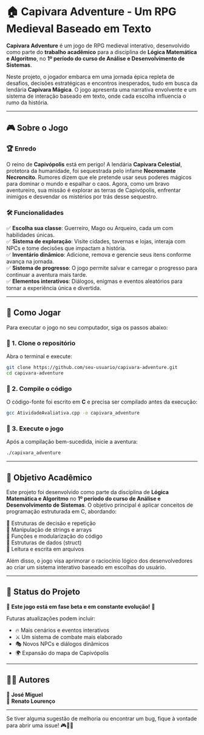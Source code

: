 # 🏠 Capivara Adventure - Um RPG Medieval Baseado em Texto  

**Capivara Adventure** é um jogo de RPG medieval interativo, desenvolvido como parte do **trabalho acadêmico** para a disciplina de **Lógica Matemática e Algoritmo**, no **1º período do curso de Análise e Desenvolvimento de Sistemas**.  

Neste projeto, o jogador embarca em uma jornada épica repleta de desafios, decisões estratégicas e encontros inesperados, tudo em busca da lendária **Capivara Mágica**. O jogo apresenta uma narrativa envolvente e um sistema de interação baseado em texto, onde cada escolha influencia o rumo da história.  

---

## 🎮 Sobre o Jogo  

### 🏆 Enredo  
O reino de **Capivópolis** está em perigo! A lendária **Capivara Celestial**, protetora da humanidade, foi sequestrada pelo infame **Necromante Necroncito**. Rumores dizem que ele pretende usar seus poderes mágicos para dominar o mundo e espalhar o caos. Agora, como um bravo aventureiro, sua missão é explorar as terras de Capivópolis, enfrentar inimigos e desvendar os mistérios por trás desse sequestro.  

### 🛠️ Funcionalidades  
✅ **Escolha sua classe**: Guerreiro, Mago ou Arqueiro, cada um com habilidades únicas.  
✅ **Sistema de exploração**: Visite cidades, tavernas e lojas, interaja com NPCs e tome decisões que impactam a história.  
✅ **Inventário dinâmico**: Adicione, remova e gerencie seus itens conforme avança na jornada.  
✅ **Sistema de progresso**: O jogo permite salvar e carregar o progresso para continuar a aventura mais tarde.  
✅ **Elementos interativos**: Diálogos, enigmas e eventos aleatórios para tornar a experiência única e divertida.  

---

## 🚀 Como Jogar  

Para executar o jogo no seu computador, siga os passos abaixo:  

### 🔹 1. Clone o repositório  
Abra o terminal e execute:  
```bash
git clone https://github.com/seu-usuario/capivara-adventure.git  
cd capivara-adventure  
```

### 🔹 2. Compile o código  
O código-fonte foi escrito em **C** e precisa ser compilado antes da execução:  
```bash
gcc AtividadeAvaliativa.cpp -o capivara_adventure  
```

### 🔹 3. Execute o jogo  
Após a compilação bem-sucedida, inicie a aventura:  
```bash
./capivara_adventure  
```

---

## 🎯 Objetivo Acadêmico  

Este projeto foi desenvolvido como parte da disciplina de **Lógica Matemática e Algoritmo** no **1º período do curso de Análise e Desenvolvimento de Sistemas**. O objetivo principal é aplicar conceitos de programação estruturada em C, abordando:  

🔹 Estruturas de decisão e repetição  
🔹 Manipulação de strings e arrays  
🔹 Funções e modularização do código  
🔹 Estruturas de dados (struct)  
🔹 Leitura e escrita em arquivos  

Além disso, o jogo visa aprimorar o raciocínio lógico dos desenvolvedores ao criar um sistema interativo baseado em escolhas do usuário.  

---

## 🏰 Status do Projeto  

🚧 **Este jogo está em fase beta e em constante evolução!** 🚧  

Futuras atualizações podem incluir:  
- 🔥 Mais cenários e eventos interativos  
- ⚔️ Um sistema de combate mais elaborado  
- 🎭 Novos NPCs e diálogos dinâmicos  
- 🌍 Expansão do mapa de Capivópolis  

---

## 👨‍💻 Autores  

📌 **José Miguel**  
📌 **Renato Lourenço**  

---

Se tiver alguma sugestão de melhoria ou encontrar um bug, fique à vontade para abrir uma issue! 🎮🐾🚀  

